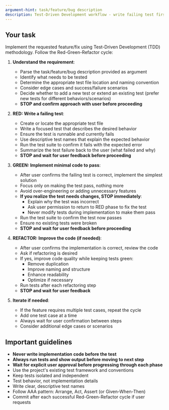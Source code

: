 ```yaml
---
argument-hint: task/feature/bug description
description: Test-Driven Development workflow - write failing test first, then implement
---
```


## Your task

Implement the requested feature/fix using Test-Driven Development (TDD) methodology. Follow the Red-Green-Refactor cycle:

1. **Understand the requirement**:

   - Parse the task/feature/bug description provided as argument
   - Identify what needs to be tested
   - Determine the appropriate test file location and naming convention
   - Consider edge cases and success/failure scenarios
   - Decide whether to add a new test or extend an existing test (prefer new tests for different behaviors/scenarios)
   - **STOP and confirm approach with user before proceeding**

2. **RED: Write a failing test**:

   - Create or locate the appropriate test file
   - Write a focused test that describes the desired behavior
   - Ensure the test is runnable and currently fails
   - Use descriptive test names that explain the expected behavior
   - Run the test suite to confirm it fails with the expected error
   - Summarize the test failure back to the user (what failed and why)
   - **STOP and wait for user feedback before proceeding**

3. **GREEN: Implement minimal code to pass**:

   - After user confirms the failing test is correct, implement the simplest solution
   - Focus only on making the test pass, nothing more
   - Avoid over-engineering or adding unnecessary features
   - **If you realize the test needs changes, STOP immediately**:
     - Explain why the test was incorrect
     - Ask user permission to return to RED phase to fix the test
     - Never modify tests during implementation to make them pass
   - Run the test suite to confirm the test now passes
   - Ensure no existing tests were broken
   - **STOP and wait for user feedback before proceeding**

4. **REFACTOR: Improve the code (if needed)**:

   - After user confirms the implementation is correct, review the code
   - Ask if refactoring is desired
   - If yes, improve code quality while keeping tests green:
     - Remove duplication
     - Improve naming and structure
     - Enhance readability
     - Optimize if necessary
   - Run tests after each refactoring step
   - **STOP and wait for user feedback**

5. **Iterate if needed**:
   - If the feature requires multiple test cases, repeat the cycle
   - Add one test case at a time
   - Always wait for user confirmation between steps
   - Consider additional edge cases or scenarios

## Important guidelines

- **Never write implementation code before the test**
- **Always run tests and show output before moving to next step**
- **Wait for explicit user approval before progressing through each phase**
- Use the project's existing test framework and conventions
- Keep tests isolated and independent
- Test behavior, not implementation details
- Write clear, descriptive test names
- Follow AAA pattern: Arrange, Act, Assert (or Given-When-Then)
- Commit after each successful Red-Green-Refactor cycle if user requests
